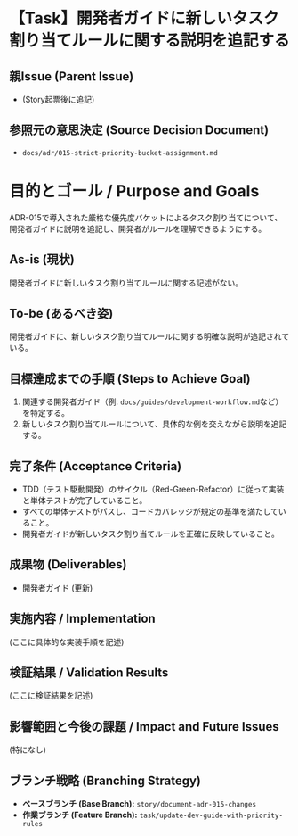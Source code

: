 # 【Task】開発者ガイドに新しいタスク割り当てルールに関する説明を追記する

## 親Issue (Parent Issue)
- (Story起票後に追記)

## 参照元の意思決定 (Source Decision Document)
- `docs/adr/015-strict-priority-bucket-assignment.md`

# 目的とゴール / Purpose and Goals
ADR-015で導入された厳格な優先度バケットによるタスク割り当てについて、開発者ガイドに説明を追記し、開発者がルールを理解できるようにする。

## As-is (現状)
開発者ガイドに新しいタスク割り当てルールに関する記述がない。

## To-be (あるべき姿)
開発者ガイドに、新しいタスク割り当てルールに関する明確な説明が追記されている。

## 目標達成までの手順 (Steps to Achieve Goal)
1. 関連する開発者ガイド（例: `docs/guides/development-workflow.md`など）を特定する。
2. 新しいタスク割り当てルールについて、具体的な例を交えながら説明を追記する。

## 完了条件 (Acceptance Criteria)
- TDD（テスト駆動開発）のサイクル（Red-Green-Refactor）に従って実装と単体テストが完了していること。
- すべての単体テストがパスし、コードカバレッジが規定の基準を満たしていること。
- 開発者ガイドが新しいタスク割り当てルールを正確に反映していること。

## 成果物 (Deliverables)
- 開発者ガイド (更新)

## 実施内容 / Implementation
(ここに具体的な実装手順を記述)

## 検証結果 / Validation Results
(ここに検証結果を記述)

## 影響範囲と今後の課題 / Impact and Future Issues
(特になし)

## ブランチ戦略 (Branching Strategy)
- **ベースブランチ (Base Branch):** `story/document-adr-015-changes`
- **作業ブランチ (Feature Branch):** `task/update-dev-guide-with-priority-rules`
